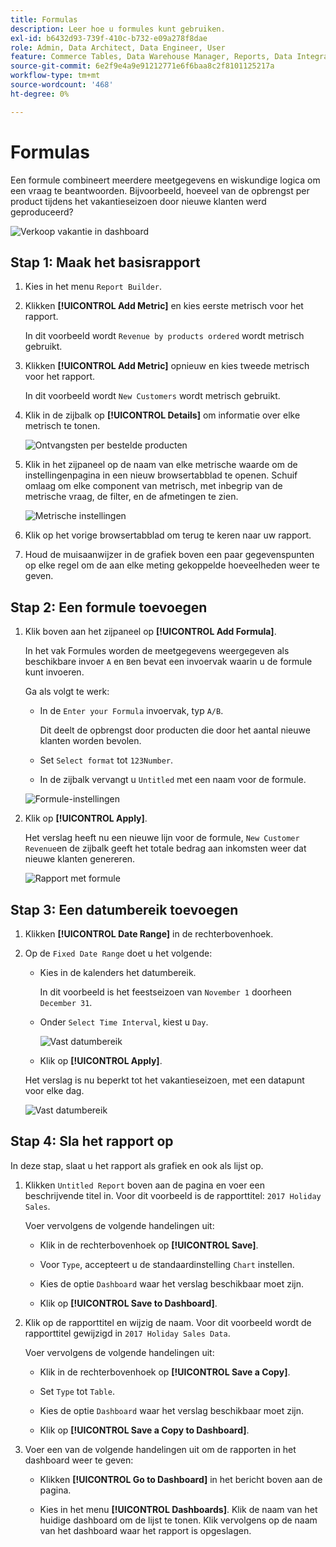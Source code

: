 ```yaml
---
title: Formulas
description: Leer hoe u formules kunt gebruiken.
exl-id: b6432d93-739f-410c-b732-e09a278f8dae
role: Admin, Data Architect, Data Engineer, User
feature: Commerce Tables, Data Warehouse Manager, Reports, Data Integration
source-git-commit: 6e2f9e4a9e91212771e6f6baa8c2f8101125217a
workflow-type: tm+mt
source-wordcount: '468'
ht-degree: 0%

---
```


# Formulas

Een formule combineert meerdere meetgegevens en wiskundige logica om een vraag te beantwoorden. Bijvoorbeeld, hoeveel van de opbrengst per product tijdens het vakantieseizoen door nieuwe klanten werd geproduceerd?

![Verkoop vakantie in dashboard](../../assets/magento-bi-report-builder-revenue-by-products-formula-report-holiday-sales-dashboard.png)

## Stap 1: Maak het basisrapport

1. Kies in het menu `Report Builder`.

1. Klikken **[!UICONTROL Add Metric]** en kies eerste metrisch voor het rapport.

   In dit voorbeeld wordt `Revenue by products ordered` wordt metrisch gebruikt.

1. Klikken **[!UICONTROL Add Metric]** opnieuw en kies tweede metrisch voor het rapport.

   In dit voorbeeld wordt `New Customers` wordt metrisch gebruikt.

1. Klik in de zijbalk op **[!UICONTROL Details]** om informatie over elke metrisch te tonen.

   ![Ontvangsten per bestelde producten](../../assets/magento-bi-report-builder-revenue-by-products.png)

1. Klik in het zijpaneel op de naam van elke metrische waarde om de instellingenpagina in een nieuw browsertabblad te openen. Schuif omlaag om elke component van metrisch, met inbegrip van de metrische vraag, de filter, en de afmetingen te zien.

   ![Metrische instellingen](../../assets/magento-bi-report-builder-revenue-by-products-metric-detail.png)

1. Klik op het vorige browsertabblad om terug te keren naar uw rapport.

1. Houd de muisaanwijzer in de grafiek boven een paar gegevenspunten op elke regel om de aan elke meting gekoppelde hoeveelheden weer te geven.

## Stap 2: Een formule toevoegen

1. Klik boven aan het zijpaneel op **[!UICONTROL Add Formula]**.

   In het vak Formules worden de meetgegevens weergegeven als beschikbare invoer `A` en `B`en bevat een invoervak waarin u de formule kunt invoeren.

   Ga als volgt te werk:

   * In de `Enter your Formula` invoervak, typ `A/B`.

     Dit deelt de opbrengst door producten die door het aantal nieuwe klanten worden bevolen.

   * Set `Select format` tot `123Number`.

   * In de zijbalk vervangt u `Untitled` met een naam voor de formule.

   ![Formule-instellingen](../../assets/magento-bi-report-builder-revenue-by-products-add-formula-detail.png)

1. Klik op **[!UICONTROL Apply]**.

   Het verslag heeft nu een nieuwe lijn voor de formule, `New Customer Revenue`en de zijbalk geeft het totale bedrag aan inkomsten weer dat nieuwe klanten genereren.

   ![Rapport met formule](../../assets/magento-bi-report-builder-revenue-by-products-formula-report.png)

## Stap 3: Een datumbereik toevoegen

1. Klikken **[!UICONTROL Date Range]** in de rechterbovenhoek.

1. Op de `Fixed Date Range` doet u het volgende:

   * Kies in de kalenders het datumbereik.

     In dit voorbeeld is het feestseizoen van `November 1` doorheen `December 31`.

   * Onder `Select Time Interval`, kiest u `Day`.

     ![Vast datumbereik](../../assets/magento-bi-report-builder-revenue-by-products-formula-report-fixed-date-range.png)

   * Klik op **[!UICONTROL Apply]**.

   Het verslag is nu beperkt tot het vakantieseizoen, met een datapunt voor elke dag.

   ![Vast datumbereik](../../assets/magento-bi-report-builder-revenue-by-products-formula-report-fixed-date-range-report.png)

## Stap 4: Sla het rapport op

In deze stap, slaat u het rapport als grafiek en ook als lijst op.

1. Klikken `Untitled Report` boven aan de pagina en voer een beschrijvende titel in. Voor dit voorbeeld is de rapporttitel: `2017 Holiday Sales`.

   Voer vervolgens de volgende handelingen uit:

   * Klik in de rechterbovenhoek op **[!UICONTROL Save]**.

   * Voor `Type`, accepteert u de standaardinstelling `Chart` instellen.

   * Kies de optie `Dashboard` waar het verslag beschikbaar moet zijn.

   * Klik op **[!UICONTROL Save to Dashboard]**.

1. Klik op de rapporttitel en wijzig de naam. Voor dit voorbeeld wordt de rapporttitel gewijzigd in `2017 Holiday Sales Data`.

   Voer vervolgens de volgende handelingen uit:

   * Klik in de rechterbovenhoek op **[!UICONTROL Save a Copy]**.

   * Set `Type` tot `Table`.

   * Kies de optie `Dashboard` waar het verslag beschikbaar moet zijn.

   * Klik op **[!UICONTROL Save a Copy to Dashboard]**.

1. Voer een van de volgende handelingen uit om de rapporten in het dashboard weer te geven:

   * Klikken **[!UICONTROL Go to Dashboard]** in het bericht boven aan de pagina.

   * Kies in het menu **[!UICONTROL Dashboards]**. Klik de naam van het huidige dashboard om de lijst te tonen. Klik vervolgens op de naam van het dashboard waar het rapport is opgeslagen.
